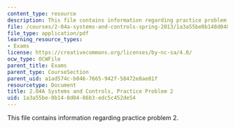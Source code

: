 ```yaml
---
content_type: resource
description: This file contains information regarding practice problem 2.
file: /courses/2-04a-systems-and-controls-spring-2013/1a3a55be0b148d0486b3edc5c452de54_MIT2_04AS13_PractProblem2.pdf
file_type: application/pdf
learning_resource_types:
- Exams
license: https://creativecommons.org/licenses/by-nc-sa/4.0/
ocw_type: OCWFile
parent_title: Exams
parent_type: CourseSection
parent_uid: a1ad574c-b046-7665-942f-58472e8ae01f
resourcetype: Document
title: 2.04A Systems and Controls, Practice Problem 2
uid: 1a3a55be-0b14-8d04-86b3-edc5c452de54
---
```

This file contains information regarding practice problem 2.